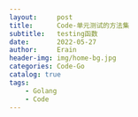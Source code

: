 ```yaml
---
layout:     post
title:      Code-单元测试的方法集
subtitle:   testing函数
date:       2022-05-27
author:     Erain
header-img: img/home-bg.jpg
categories: Code-Go
catalog: true
tags:
    - Golang
    - Code
---
```


## 
